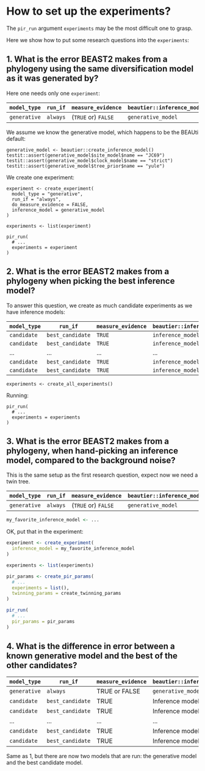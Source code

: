 # How to set up the experiments?

The `pir_run` argument `experiments` may be the most difficult
one to grasp. 

Here we show how to put some research questions into the `experiments`:

## 1. What is the error BEAST2 makes from a phylogeny using the same diversification model as it was generated by?

Here one needs only one `experiment`:

`model_type`|`run_if`        |`measure_evidence` |`beautier::inference_model`
------------|----------------|-------------------|---------------------------
`generative`|`always`        |(`TRUE` or) `FALSE`|`generative_model`

We assume we know the generative model, which
happens to be the BEAUti default:

```{r}
generative_model <- beautier::create_inference_model()
testit::assert(generative_model$site_model$name == "JC69")
testit::assert(generative_model$clock_model$name == "strict")
testit::assert(generative_model$tree_prior$name == "yule")
```

We create one experiment:

```
experiment <- create_experiment(
  model_type = "generative",
  run_if = "always",
  do_measure_evidence = FALSE,
  inference_model = generative_model
)

experiments <- list(experiment)

pir_run(
  # ...
  experiments = experiment
)
```

## 2. What is the error BEAST2 makes from a phylogeny when picking the best inference model?

To answer this question, we create as much candidate experiments as we
have inference models:

`model_type`|`run_if`        |`measure_evidence`|`beautier::inference_model`
------------|----------------|------------------|---------------------------
`candidate` |`best_candidate`|`TRUE`            |`inference_model_1`
`candidate` |`best_candidate`|`TRUE`            |`inference_model_2`
...         | ...            | ...              | ...
`candidate` |`best_candidate`|`TRUE`            |`inference_model_39`
`candidate` |`best_candidate`|`TRUE`            |`inference_model_40`

```
experiments <- create_all_experiments()
```

Running:

```
pir_run(
  # ...
  experiments = experiments
)
```

## 3. What is the error BEAST2 makes from a phylogeny, when hand-picking an inference model, compared to the background noise?

This is the same setup as the first research question, expect now we need
a twin tree.

`model_type`|`run_if`        |`measure_evidence` |`beautier::inference_model`
------------|----------------|-------------------|-----------------------------
`generative`|`always`        |(`TRUE` or) `FALSE`|`generative_model`

```r
my_favorite_inference_model <- ...
```

OK, put that in the experiment:

```r
experiment <- create_experiment(
  inference_model = my_favorite_inference_model
)

experiments <- list(experiments)
```

```r
pir_params <- create_pir_params(
  # ...
  experiments = list(),
  twinning_params = create_twinning_params
)
```

```r
pir_run(
  # ...
  pir_params = pir_params
)
```

## 4. What is the difference in error between a known generative model and the best of the other candidates?

`model_type`|`run_if`        |`measure_evidence`|`beautier::inference_model`
------------|----------------|------------------|---------------------------
`generative`|`always`        |TRUE or FALSE     |`generative_model`
`candidate` |`best_candidate`|TRUE              |Inference model 1
`candidate` |`best_candidate`|TRUE              |Inference model 2
...         | ...            | ...              | ...
`candidate` |`best_candidate`|TRUE              |Inference model 38
`candidate` |`best_candidate`|TRUE              |Inference model 39

Same as 1, but there are now two models that are run: the generative model
and the best candidate model.
